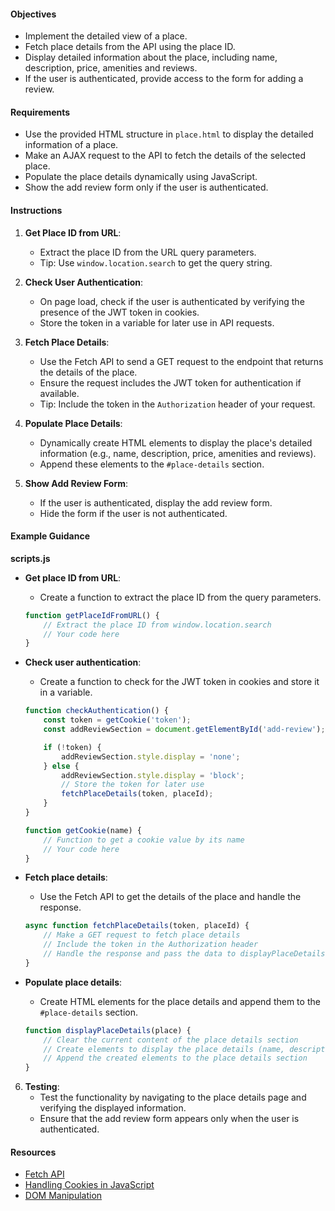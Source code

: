 #### Objectives

- Implement the detailed view of a place.
- Fetch place details from the API using the place ID.
- Display detailed information about the place, including name, description, price, amenities and reviews.
- If the user is authenticated, provide access to the form for adding a review.

#### Requirements

- Use the provided HTML structure in `place.html` to display the detailed information of a place.
- Make an AJAX request to the API to fetch the details of the selected place.
- Populate the place details dynamically using JavaScript.
- Show the add review form only if the user is authenticated.

#### Instructions

1. **Get Place ID from URL**:
   - Extract the place ID from the URL query parameters.
   - Tip: Use `window.location.search` to get the query string.

2. **Check User Authentication**:
   - On page load, check if the user is authenticated by verifying the presence of the JWT token in cookies.
   - Store the token in a variable for later use in API requests.

3. **Fetch Place Details**:
   - Use the Fetch API to send a GET request to the endpoint that returns the details of the place.
   - Ensure the request includes the JWT token for authentication if available.
   - Tip: Include the token in the `Authorization` header of your request.

4. **Populate Place Details**:
   - Dynamically create HTML elements to display the place's detailed information (e.g., name, description, price, amenities and reviews).
   - Append these elements to the `#place-details` section.

5. **Show Add Review Form**:
   - If the user is authenticated, display the add review form.
   - Hide the form if the user is not authenticated.

#### Example Guidance

**scripts.js**

- **Get place ID from URL**:
  - Create a function to extract the place ID from the query parameters.

  ```javascript
  function getPlaceIdFromURL() {
      // Extract the place ID from window.location.search
      // Your code here
  }
  ```

- **Check user authentication**:
  - Create a function to check for the JWT token in cookies and store it in a variable.

  ```javascript
  function checkAuthentication() {
      const token = getCookie('token');
      const addReviewSection = document.getElementById('add-review');

      if (!token) {
          addReviewSection.style.display = 'none';
      } else {
          addReviewSection.style.display = 'block';
          // Store the token for later use
          fetchPlaceDetails(token, placeId);
      }
  }

  function getCookie(name) {
      // Function to get a cookie value by its name
      // Your code here
  }
  ```

- **Fetch place details**:
  - Use the Fetch API to get the details of the place and handle the response.

  ```javascript
  async function fetchPlaceDetails(token, placeId) {
      // Make a GET request to fetch place details
      // Include the token in the Authorization header
      // Handle the response and pass the data to displayPlaceDetails function
  }
  ```

- **Populate place details**:
  - Create HTML elements for the place details and append them to the `#place-details` section.

  ```javascript
  function displayPlaceDetails(place) {
      // Clear the current content of the place details section
      // Create elements to display the place details (name, description, price, amenities and reviews)
      // Append the created elements to the place details section
  }
  ```

6. **Testing**:
   - Test the functionality by navigating to the place details page and verifying the displayed information.
   - Ensure that the add review form appears only when the user is authenticated.

#### Resources

- [Fetch API](https://developer.mozilla.org/en-US/docs/Web/API/Fetch_API)
- [Handling Cookies in JavaScript](https://developer.mozilla.org/en-US/docs/Web/API/Document/cookie)
- [DOM Manipulation](https://developer.mozilla.org/en-US/docs/Web/API/Document_Object_Model/Introduction)
